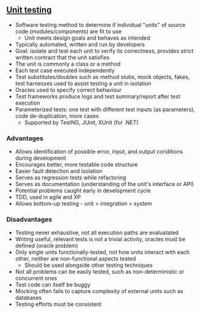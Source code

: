 ## [Unit testing](https://en.wikipedia.org/wiki/Unit_testing)

- Software testing method to determine if individual "units" of source code (modules/components) are fit to use
  - Unit meets design goals and behaves as intended
- Typically automated, written and run by developers
- Goal: isolate and test each unit to verify its correctness, provides strict written contract that the unit satisfies
- The unit is commonly a class or a method
- Each test case executed independently
- Test substitutes/doubles such as method stubs, mock objects, fakes, test harnesses used to assist testing a unit in isolation
- Oracles used to specify correct behaviour
- Test frameworks produce logs and test summary/report after test execution
- Parameterized tests: one test with different test inputs (as parameters), code de-duplication, more cases
  - Supported by TestNG, JUnit, XUnit (for .NET)

### Advantages
- Allows identification of possible error, input, and output conditions during development
- Encourages better, more testable code structure
- Easier fault detection and isolation
- Serves as regression tests while refactoring
- Serves as documentation (understanding of the unit's interface or API)
- Potential problems caught early in development cycle
- TDD, used in agile and XP
- Allows bottom-up testing - unit > integration > system

### Disadvantages
- Testing never exhaustive, not all execution paths are evaluatated
- Writing useful, relevant tests is not a trivial activity, oracles must be defined (oracle problem) 
- Only single units functionally-tested, not how units interact with each other, neither are non-functional aspects tested
  - Should be used alongside other testing techniques
- Not all problems can be easily tested, such as non-deterministic or concurrent ones
- Test code can itself be buggy
- Mocking often fails to capture complexity of external units such as databases
- Testing efforts must be consistent

